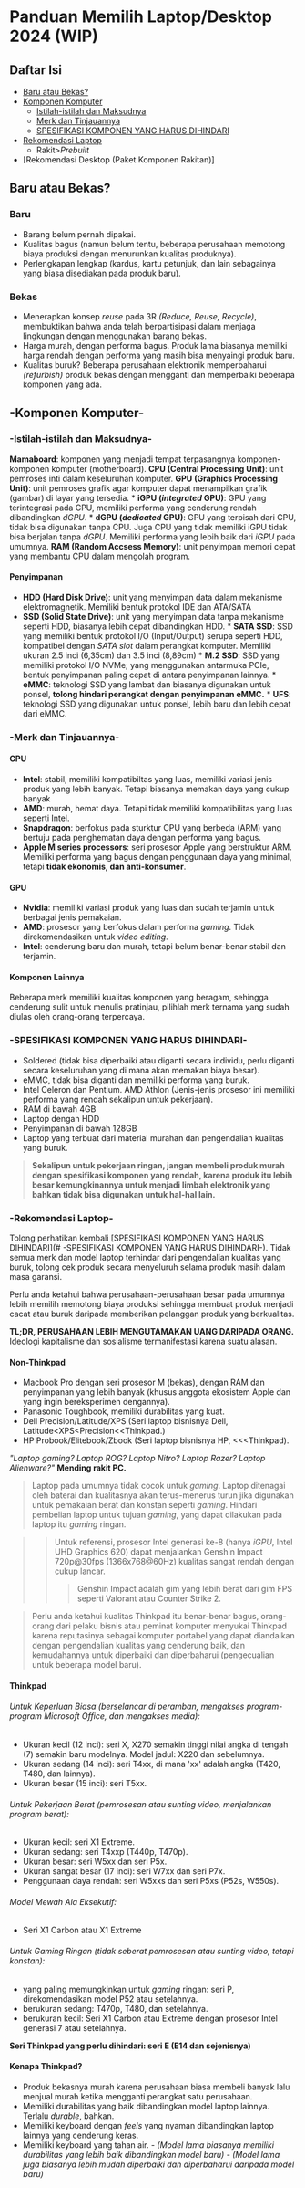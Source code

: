 Panduan Memilih Laptop/Desktop 2024 (WIP)
========================


## Daftar Isi
* [Baru atau Bekas?](#-Baru-atau-Bekas?-)
* [Komponen Komputer](#-Komponen-Komputer-)
    * [Istilah-istilah dan Maksudnya](#-Istilah-istilah-dan-Maksudnya-)
    * [Merk dan Tinjauannya](#-Merk-dan-Tinjauannya-)
    * [SPESIFIKASI KOMPONEN YANG HARUS DIHINDARI](#-SPESIFIKASI-KOMPONEN-YANG-HARUS-DIHINDARI-)
 * [Rekomendasi Laptop](#-Rekomendasi-Laptop-)
    * Rakit>*Prebuilt*
 * [Rekomendasi Desktop (Paket Komponen Rakitan)]


## Baru atau Bekas?

### Baru
+ Barang belum pernah dipakai.
+ Kualitas bagus (namun belum tentu, beberapa perusahaan memotong biaya produksi dengan menurunkan kualitas produknya).
+ Perlengkapan lengkap (kardus, kartu petunjuk, dan lain sebagainya yang biasa disediakan pada produk baru).

### Bekas
+ Menerapkan konsep *reuse* pada 3R *(Reduce, Reuse, Recycle)*, membuktikan bahwa anda telah berpartisipasi dalam menjaga lingkungan dengan menggunakan barang bekas.
+ Harga murah, dengan performa bagus. Produk lama biasanya memiliki harga rendah dengan performa yang masih bisa menyaingi produk baru.
+ Kualitas buruk? Beberapa perusahaan elektronik memperbaharui *(refurbish)* produk bekas dengan mengganti dan memperbaiki beberapa komponen yang ada.

## -Komponen Komputer-
### -Istilah-istilah dan Maksudnya-

**Mamaboard**: komponen yang menjadi tempat terpasangnya komponen-komponen komputer (motherboard).
**CPU (Central Processing Unit)**: unit pemroses inti dalam keseluruhan komputer.
**GPU (Graphics Processing Unit)**: unit pemroses grafik agar komputer dapat menampilkan grafik (gambar) di layar yang tersedia.
    * **iGPU (*integrated* GPU)**: GPU yang terintegrasi pada CPU, memiliki performa yang cenderung rendah dibandingkan *dGPU*.
    * **dGPU (*dedicated* GPU)**: GPU yang terpisah dari CPU, tidak bisa digunakan tanpa CPU. Juga CPU yang tidak memiliki iGPU tidak bisa berjalan tanpa *dGPU*. Memiliki performa yang lebih baik dari *iGPU* pada umumnya.
**RAM (Random Accsess Memory)**: unit penyimpan memori cepat yang membantu CPU dalam mengolah program.

#### Penyimpanan
* **HDD (Hard Disk Drive)**: unit yang menyimpan data dalam mekanisme elektromagnetik. Memiliki bentuk protokol IDE dan ATA/SATA
* **SSD (Solid State Drive)**: unit yang menyimpan data tanpa mekanisme seperti HDD, biasanya lebih cepat dibandingkan HDD.
        * **SATA SSD**: SSD yang memiliki bentuk protokol I/O (Input/Output) serupa seperti HDD, kompatibel dengan *SATA slot*                     dalam perangkat komputer. Memiliki ukuran 2.5 inci (6,35cm) dan 3.5 inci (8,89cm)
        * **M.2 SSD**: SSD yang memiliki protokol I/O NVMe; yang menggunakan antarmuka PCIe, bentuk penyimpanan paling cepat di antara penyimpanan lainnya.
        * **eMMC**: teknologi SSD yang lambat dan biasanya digunakan untuk ponsel, **tolong hindari perangkat dengan penyimpanan eMMC.**
        * **UFS**: teknologi SSD yang digunakan untuk ponsel, lebih baru dan lebih cepat dari eMMC.

### -Merk dan Tinjauannya-

#### CPU
+ **Intel**: stabil, memiliki kompatibiltas yang luas, memiliki variasi jenis produk yang lebih banyak. Tetapi biasanya memakan daya yang cukup banyak
+ **AMD**: murah, hemat daya. Tetapi tidak memiliki kompatibilitas yang luas seperti Intel.
+ **Snapdragon**: berfokus pada sturktur CPU yang berbeda (ARM) yang bertuju pada penghematan daya dengan performa yang bagus.
+ **Apple M series processors**: seri prosesor Apple yang berstruktur ARM. Memiliki performa yang bagus dengan penggunaan daya yang minimal, tetapi **tidak ekonomis, dan anti-konsumer**.

#### GPU
+ **Nvidia**: memiliki variasi produk yang luas dan sudah terjamin untuk berbagai jenis pemakaian.
+ **AMD**: prosesor yang berfokus dalam performa *gaming*. Tidak direkomendasikan untuk *video editing*.
+ **Intel**: cenderung baru dan murah, tetapi belum benar-benar stabil dan terjamin.
 
 #### Komponen Lainnya
 Beberapa merk memiliki kualitas komponen yang beragam, sehingga cenderung sulit untuk menulis pratinjau, pilihlah merk ternama yang sudah diulas oleh orang-orang terpercaya.

### -SPESIFIKASI KOMPONEN YANG HARUS DIHINDARI-

+ Soldered (tidak bisa diperbaiki atau diganti secara individu, perlu diganti secara keseluruhan yang di mana akan memakan biaya besar).
+ eMMC, tidak bisa diganti dan memiliki performa yang buruk.
+ Intel Celeron dan Pentium. AMD Athlon (Jenis-jenis prosesor ini memiliki performa yang rendah sekalipun untuk pekerjaan).
+ RAM di bawah 4GB
+ Laptop dengan HDD
+ Penyimpanan di bawah 128GB
+ Laptop yang terbuat dari material murahan dan pengendalian kualitas yang buruk.

> **Sekalipun untuk pekerjaan ringan, jangan membeli produk murah dengan spesifikasi komponen yang rendah, karena produk itu lebih besar kemungkinannya untuk menjadi limbah elektronik yang bahkan tidak bisa digunakan untuk hal-hal lain.**

### -Rekomendasi Laptop-
Tolong perhatikan kembali [SPESIFIKASI KOMPONEN YANG HARUS DIHINDARI](# -SPESIFIKASI KOMPONEN YANG HARUS DIHINDARI-). Tidak semua merk dan model laptop terhindar dari pengendalian kualitas yang buruk, tolong cek produk secara menyeluruh selama produk masih dalam masa garansi.

Perlu anda ketahui bahwa perusahaan-perusahaan besar pada umumnya lebih memilih memotong biaya produksi sehingga membuat produk menjadi cacat atau buruk daripada memberikan pelanggan produk yang berkualitas.

**TL;DR, PERUSAHAAN LEBIH MENGUTAMAKAN UANG DARIPADA ORANG.**
Ideologi kapitalisme dan sosialisme termanifestasi karena suatu alasan.

#### Non-Thinkpad  
   * Macbook Pro dengan seri prosesor M (bekas), dengan RAM dan penyimpanan yang lebih banyak (khusus anggota ekosistem Apple dan yang ingin bereksperimen dengannya).
   * Panasonic Toughbook, memiliki durabilitas yang kuat.
   * Dell Precision/Latitude/XPS (Seri laptop bisnisnya Dell,  Latitude<XPS<Precision<<Thinkpad.)
   * HP Probook/Elitebook/Zbook (Seri laptop bisnisnya HP, <<<Thinkpad).
 
 *"Laptop gaming? Laptop ROG? Laptop Nitro? Laptop Razer? Laptop Alienware?"* **Mending rakit PC.**
 
> Laptop pada umumnya tidak cocok untuk *gaming*. Laptop ditenagai oleh baterai dan kualitasnya akan terus-menerus turun jika digunakan untuk pemakaian berat dan konstan seperti *gaming*. Hindari pembelian laptop untuk tujuan *gaming*, yang dapat dilakukan pada laptop itu *gaming* ringan.

>> Untuk referensi, prosesor Intel generasi ke-8 (hanya *iGPU*, Intel UHD Graphics 620) dapat menjalankan Genshin Impact 720p@30fps (1366x768@60Hz) kualitas sangat rendah dengan cukup lancar.
>>> Genshin Impact adalah gim yang lebih berat dari gim FPS seperti Valorant atau Counter Strike 2.

> Perlu anda ketahui kualitas Thinkpad itu benar-benar bagus, orang-orang dari pelaku bisnis atau peminat komputer menyukai Thinkpad karena reputasinya sebagai komputer portabel yang dapat diandalkan dengan pengendalian kualitas yang cenderung baik, dan kemudahannya untuk diperbaiki dan diperbaharui (pengecualian untuk beberapa model baru).

#### Thinkpad

###### Untuk Keperluan Biasa (berselancar di peramban, mengakses program-program *Microsoft Office*, dan mengakses media):
   * Ukuran kecil (12 inci): seri X, X270 semakin tinggi nilai angka di tengah (7) semakin baru modelnya. Model jadul: X220 dan sebelumnya.
   * Ukuran sedang (14 inci): seri T4xx, di mana 'xx' adalah angka (T420, T480, dan lainnya).
   * Ukuran besar (15 inci): seri T5xx.
###### Untuk Pekerjaan Berat (pemrosesan atau sunting video, menjalankan program berat):
   * Ukuran kecil: seri X1 Extreme.
   * Ukuran sedang: seri T4xxp (T440p, T470p).
   * Ukuran besar: seri W5xx dan seri P5x.
   * Ukuran sangat besar (17 inci): seri W7xx dan seri P7x. 
   * Penggunaan daya rendah: seri W5xxs dan seri P5xs (P52s, W550s).
 ###### Model Mewah Ala Eksekutif:
   * Seri X1 Carbon atau X1 Extreme

###### Untuk *Gaming* Ringan (tidak seberat pemrosesan atau sunting video, tetapi konstan):
   * yang paling memungkinkan untuk *gaming* ringan: seri P, direkomendasikan model P52 atau setelahnya.
   * berukuran sedang: T470p, T480, dan setelahnya.
   * berukuran kecil: Seri X1 Carbon atau Extreme dengan prosesor Intel generasi 7 atau setelahnya.

**Seri Thinkpad yang perlu dihindari: seri E (E14 dan sejenisnya)**

#### Kenapa Thinkpad?
   * Produk bekasnya murah karena perusahaan biasa membeli banyak lalu menjual murah ketika mengganti perangkat satu perusahaan.
   * Memiliki durabilitas yang baik dibandingkan model laptop lainnya. Terlalu *durable*, bahkan.
   * Memiliki keyboard dengan *feels* yang nyaman dibandingkan laptop lainnya yang cenderung keras.
   * Memiliki keyboard yang tahan air.
    - *(Model lama biasanya memiliki durabilitas yang lebih baik dibandingkan model baru)*
    - *(Model lama juga biasanya lebih mudah diperbaiki dan diperbaharui daripada model baru)*














